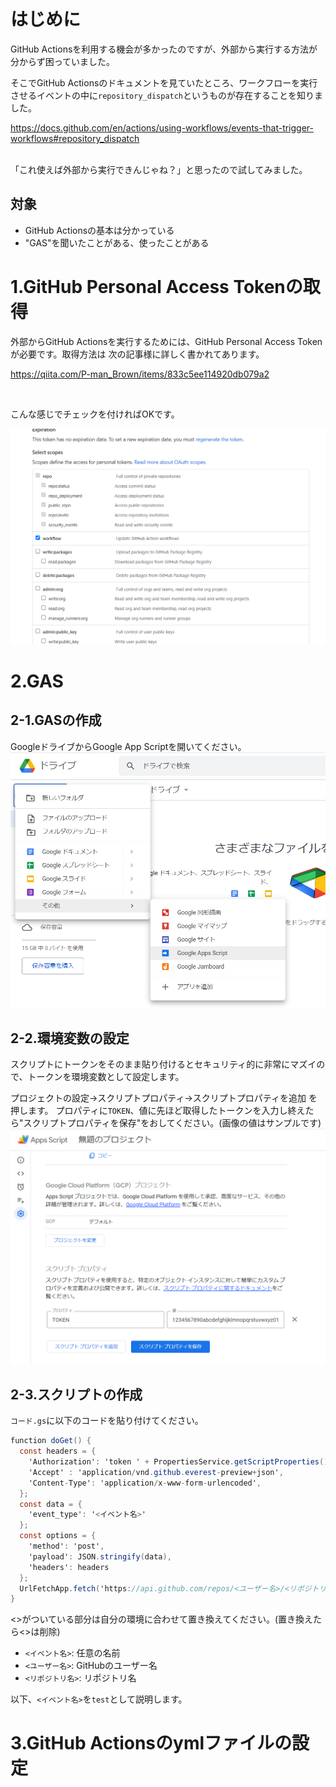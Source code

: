 <!--
title:   【GAS】GASからGitHub Actionsを実行してみる
tags:    GAS,備忘録,GitHubActions
id:      3d87fc94fd3c4d6e71ee
private: true
-->

# はじめに

GitHub Actionsを利用する機会が多かったのですが、外部から実行する方法が分からず困っていました。

そこでGitHub Actionsのドキュメントを見ていたところ、ワークフローを実行させるイベントの中に```repository_dispatch```というものが存在することを知りました。

https://docs.github.com/en/actions/using-workflows/events-that-trigger-workflows#repository_dispatch

<br>
「これ使えば外部から実行できんじゃね？」と思ったので試してみました。

## 対象
- GitHub Actionsの基本は分かっている
- "GAS"を聞いたことがある、使ったことがある

# 1.GitHub Personal Access Tokenの取得
外部からGitHub Actionsを実行するためには、GitHub Personal Access Tokenが必要です。取得方法は
次の記事様に詳しく書かれてあります。

https://qiita.com/P-man_Brown/items/833c5ee114920db079a2

<br>

こんな感じでチェックを付ければOKです。

![GitHub Personal Access Tokenのチェック](./image/GHA-GAS/github-personal.png)


# 2.GAS
## 2-1.GASの作成
GoogleドライブからGoogle App Scriptを開いてください。
![GASを開く](./image/GHA-GAS/open-gas.png)
## 2-2.環境変数の設定
スクリプトにトークンをそのまま貼り付けるとセキュリティ的に非常にマズイので、トークンを環境変数として設定します。


プロジェクトの設定→スクリプトプロパティ→スクリプトプロパティを追加 を押します。
プロパティに```TOKEN```、値に先ほど取得したトークンを入力し終えたら"スクリプトプロパティを保存"をおしてください。(画像の値はサンプルです)
![環境変数](./image/GHA-GAS/env.png)
## 2-3.スクリプトの作成
```コード.gs```に以下のコードを貼り付けてください。
```javascript:コード.gs
function doGet() {
  const headers = {
    'Authorization': 'token ' + PropertiesService.getScriptProperties().getProperty('TOKEN'),
    'Accept' : 'application/vnd.github.everest-preview+json',
    'Content-Type': 'application/x-www-form-urlencoded',
  };
  const data = {
    'event_type': '<イベント名>'
  };
  const options = {
    'method': 'post',
    'payload': JSON.stringify(data),
    'headers': headers
  };
  UrlFetchApp.fetch('https://api.github.com/repos/<ユーザー名>/<リポジトリ名>/dispatches', options);
}
```
<>がついている部分は自分の環境に合わせて置き換えてください。(置き換えたら<>は削除)
- ```<イベント名>```: 任意の名前
- ```<ユーザー名>```: GitHubのユーザー名
- ```<リポジトリ名>```: リポジトリ名

以下、```<イベント名>```を```test```として説明します。

# 3.GitHub Actionsのymlファイルの設定
